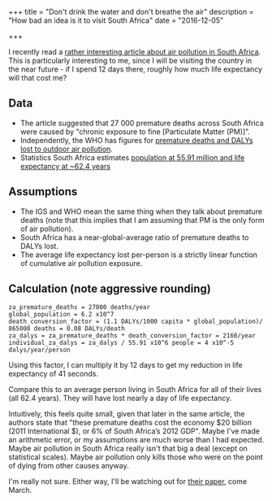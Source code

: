+++
title = "Don't drink the water and don't breathe the air"
description = "How bad an idea is it to visit South Africa"
date = "2016-12-05"

+++

I recently read a [rather interesting article about air pollution in South Africa](http://www.theigc.org/blog/the-cost-of-air-pollution-in-south-africa/). This is particularly interesting to me, since I will be visiting the country in the near future - if I spend 12 days there, roughly how much life expectancy will that cost me?

## Data

* The article suggested that 27 000 premature deaths across South Africa were caused by "chronic exposure to fine [Particulate Matter (PM)]". 
* Independently, the WHO has figures for [premature deaths and DALYs lost to outdoor air pollution](http://www.who.int/quantifying_ehimpacts/national/countryprofile/mapoap/en/).
* Statistics South Africa estimates [population at 55.91 million and life expectancy at ~62.4 years](http://www.statssa.gov.za/publications/P0302/P03022016.pdf)

## Assumptions

* The IGS and WHO mean the same thing when they talk about premature deaths (note that this implies that I am assuming that PM is the only form of air pollution).
* South Africa has a near-global-average ratio of premature deaths to DALYs lost.
* The average life expectancy lost per-person is a strictly linear function of cumulative air pollution exposure.

## Calculation (note aggressive rounding)

```
za_premature_deaths = 27000 deaths/year
global_population = 6.2 x10^7
death_conversion_factor = (1.1 DALYs/1000 capita * global_population)/ 865000 deaths = 0.08 DALYs/death
za_dalys = za_premature_deaths * death_conversion_factor = 2160/year
individual_za_dalys = za_dalys / 55.91 x10^6 people = 4 x10^-5 dalys/year/person
```

Using this factor, I can multiply it by 12 days to get my reduction in life expectancy of 41 seconds.

Compare this to an average person living in South Africa for all of their lives (all 62.4 years). They will have lost nearly a day of life expectancy.

Intuitively, this feels quite small, given that later in the same article, the authors state that "these premature deaths cost the economy $20 billion (2011 International $), or 6% of South Africa’s 2012 GDP". Maybe I've made an arithmetic error, or my assumptions are much worse than I had expected. Maybe air pollution in South Africa really isn't that big a deal (except on statistical scales). Maybe air pollution only kills those who were on the point of dying from other causes anyway.

I'm really not sure. Either way, I'll be watching out for [their paper](http://www.theigc.org/project/health-costs-of-energy-related-air-pollution-in-south-africa/), come March.